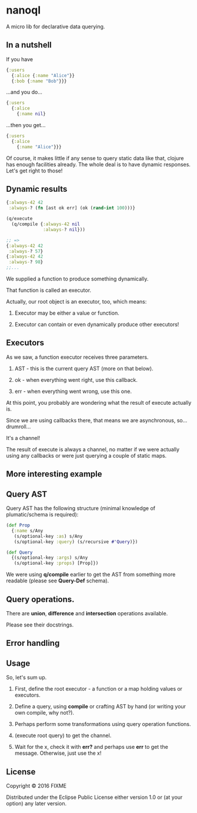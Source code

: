 # nanoql

A micro lib for declarative data querying.

## In a nutshell

If you have

```clojure
{:users
  {:alice {:name "Alice"}}
  {:bob {:name "Bob"}}}
```

...and you do...

```clojure
{:users
  {:alice
    {:name nil}
```

...then you get...

```clojure
{:users
  {:alice
    {:name "Alice"}}}
```

Of course, it makes little if any sense to query static data like that, clojure has enough facilities already.
The whole deal is to have dynamic responses.
Let's get right to those!

## Dynamic results

```clojure
{:always-42 42
 :always-? (fn [ast ok err] (ok (rand-int 100)))}

(q/execute
  (q/compile {:always-42 nil
              :always-? nil}))

;; =>
{:always-42 42
 :always-? 57}
{:always-42 42
 :always-? 98}
;;...
```

We supplied a function to produce something dynamically.

That function is called an executor.

Actually, our root object is an executor, too, which means:

1) Executor may be either a value or function.

2) Executor can contain or even dynamically produce other executors!

## Executors

As we saw, a function executor receives three parameters.

1) AST - this is the current query AST (more on that below).

2) ok - when everything went right, use this callback.

3) err - when everything went wrong, use this one.

At this point, you probably are wondering what the result of execute actually is.

Since we are using callbacks there, that means we are asynchronous, so... drumroll...

It's a channel!

The result of execute is always a channel, no matter if we were actually using any callbacks or were just querying a couple of static maps.

## More interesting example



## Query AST

Query AST has the following structure (minimal knowledge of plumatic/schema is required):

```clojure
(def Prop
  {:name s/Any
   (s/optional-key :as) s/Any
   (s/optional-key :query) (s/recursive #'Query)})

(def Query
  {(s/optional-key :args) s/Any
   (s/optional-key :props) [Prop]})
```

We were using **q/compile** earlier to get the AST from something more readable (please see **Query-Def** schema). 

## Query operations.

There are **union**, **difference** and **intersection** operations available.

Please see their docstrings.

## Error handling

## Usage

So, let's sum up.

1) First, define the root executor - a function or a map holding values or executors.

2) Define a query, using **compile** or crafting AST by hand (or writing your own compile, why not?).

3) Perhaps perform some transformations using query operation functions.

4) (execute root query) to get the channel.

5) Wait for the x, check it with **err?** and perhaps use **err** to get the message. Otherwise, just use the x!

## License

Copyright © 2016 FIXME

Distributed under the Eclipse Public License either version 1.0 or (at
your option) any later version.
